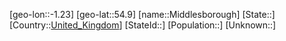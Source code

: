 ﻿---
location: [54.9,-1.23]
type: City
tags:
- geo/City


SpocWebEntityId: 32467
isDeleted: false
confidential: public

---
[geo-lon::-1.23]
[geo-lat::54.9]
[name::Middlesborough]
[State::]
[Country::[United_Kingdom](geo/Continent/Europe/United_Kingdom.md)]
[StateId::]
[Population::]
[Unknown::]

